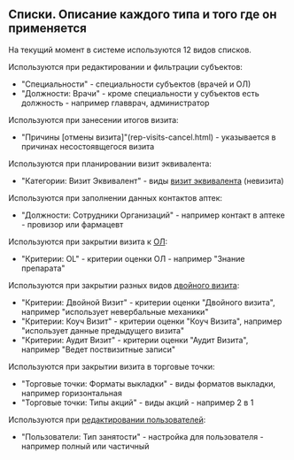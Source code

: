 ## Списки. Описание каждого типа и того где он применяется

На текущий момент в системе используются 12 видов списков.

Используются при редактировании и фильтрации субъектов:
  - "Специальности" - специальности субъектов (врачей и ОЛ)
  - "Должности: Врачи" - кроме специальности у субъектов есть должность - например главврач, администратор
  
Используются при занесении итогов визита:
  - "Причины [отмены визита]"(rep-visits-cancel.html) - указывается в причинах несостоявщегося визита

Используются при планировании визит эквивалента:
  - "Категории: Визит Эквивалент" - виды [визит эквивалента](rep-planning-central-block-novisit.html) (невизита)
  
Используются при заполнении данных контактов аптек:
  - "Должности: Сотрудники Организаций" - например контакт в аптеке - провизор или фармацевт

Используются при закрытии визита к [ОЛ](rep-visits-ol.html):
  - "Критерии: OL" - критерии оценки ОЛ - например "Знание препарата"
  
Используются при закрытии разных видов [двойного визита](rep-visits-double.html):
  - "Критерии: Двойной Визит" - критерии оценки "Двойного визита", например "использует невербальные механики"
  - "Критерии: Коуч Визит" - критерии оценки "Коуч Визита", например "использует данные предыдущего визита"
  - "Критерии: Аудит Визит" - критерии оценки "Аудит Визита", например "Ведет поствизитные записи"
  
Используются при закрытии визита в торговые точки:
  - "Торговые точки: Форматы выкладки" - виды форматов выкладки, например горизонтальная
  - "Торговые точки: Типы акций" - виды акций - например 2 в 1
  
Используются при [редактировании пользователей](accounts-user-edit.html):
  - "Пользователи: Тип занятости" - настройка для пользователя - например полный или частичный
